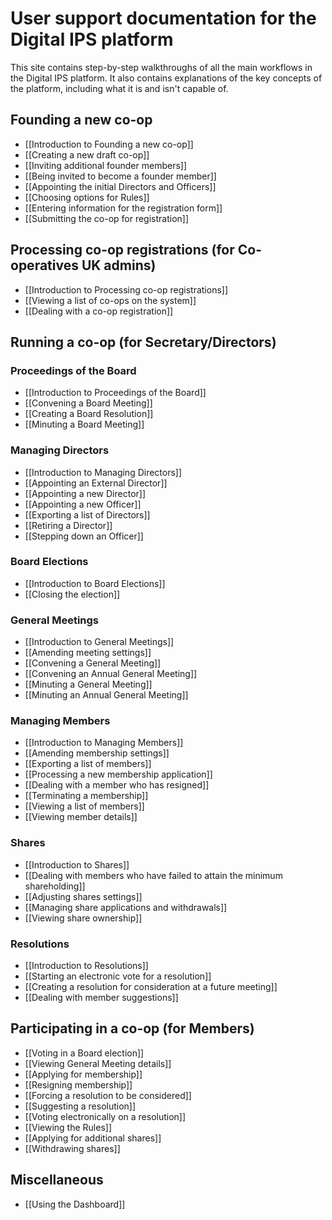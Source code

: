 # User support documentation for the Digital IPS platform

This site contains step-by-step walkthroughs of all the main workflows in the Digital IPS platform. It also contains explanations of the key concepts of the platform, including what it is and isn't capable of.

## Founding a new co-op
* [[Introduction to Founding a new co-op]]
* [[Creating a new draft co-op]]
* [[Inviting additional founder members]]
* [[Being invited to become a founder member]]
* [[Appointing the initial Directors and Officers]]
* [[Choosing options for Rules]]
* [[Entering information for the registration form]]
* [[Submitting the co-op for registration]]

## Processing co-op registrations (for Co-operatives UK admins)
* [[Introduction to Processing co-op registrations]]
* [[Viewing a list of co-ops on the system]]
* [[Dealing with a co-op registration]]

## Running a co-op (for Secretary/Directors)
### Proceedings of the Board
* [[Introduction to Proceedings of the Board]]
* [[Convening a Board Meeting]]
* [[Creating a Board Resolution]]
* [[Minuting a Board Meeting]]

### Managing Directors
* [[Introduction to Managing Directors]]
* [[Appointing an External Director]]
* [[Appointing a new Director]]
* [[Appointing a new Officer]]
* [[Exporting a list of Directors]]
* [[Retiring a Director]]
* [[Stepping down an Officer]]

### Board Elections
* [[Introduction to Board Elections]]
* [[Closing the election]]

### General Meetings
* [[Introduction to General Meetings]]
* [[Amending meeting settings]]
* [[Convening a General Meeting]]
* [[Convening an Annual General Meeting]]
* [[Minuting a General Meeting]]
* [[Minuting an Annual General Meeting]]

### Managing Members
* [[Introduction to Managing Members]]
* [[Amending membership settings]]
* [[Exporting a list of members]]
* [[Processing a new membership application]]
* [[Dealing with a member who has resigned]]
* [[Terminating a membership]]
* [[Viewing a list of members]]
* [[Viewing member details]]

### Shares
* [[Introduction to Shares]]
* [[Dealing with members who have failed to attain the minimum shareholding]]
* [[Adjusting shares settings]]
* [[Managing share applications and withdrawals]]
* [[Viewing share ownership]]

### Resolutions
* [[Introduction to Resolutions]]
* [[Starting an electronic vote for a resolution]]
* [[Creating a resolution for consideration at a future meeting]]
* [[Dealing with member suggestions]]

## Participating in a co-op (for Members)
* [[Voting in a Board election]]
* [[Viewing General Meeting details]]
* [[Applying for membership]]
* [[Resigning membership]]
* [[Forcing a resolution to be considered]]
* [[Suggesting a resolution]]
* [[Voting electronically on a resolution]]
* [[Viewing the Rules]]
* [[Applying for additional shares]]
* [[Withdrawing shares]]

## Miscellaneous
* [[Using the Dashboard]]
